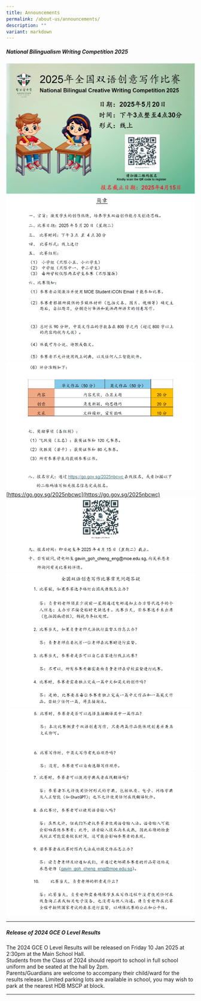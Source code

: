 ```yaml
---
title: Announcements
permalink: /about-us/announcements/
description: ""
variant: markdown
---
```

##### National Bilingualism Writing Competition 2025

![](/images/About%20us/Announcement/2025_National_Bilingual_Creative_Writing_Competition.jpg)
![](/images/About%20us/Announcement/2025_National_Bilingual_Creative_Writing_Competition_2.jpg)
![](/images/About%20us/Announcement/2025_National_Bilingual_Creative_Writing_Competition_3.jpg)
[https://go.gov.sg/2025nbcwc](https://go.gov.sg/2025nbcwc)
![](/images/About%20us/Announcement/2025_National_Bilingual_Creative_Writing_Competition_4.jpg)
![](/images/About%20us/Announcement/2025_National_Bilingual_Creative_Writing_Competition_5.jpg)
![](/images/About%20us/Announcement/2025_National_Bilingual_Creative_Writing_Competition_6.jpg)
![](/images/About%20us/Announcement/2025_National_Bilingual_Creative_Writing_Competition_7.jpg)



<hr>

##### Release of 2024 GCE O Level Results
The 2024 GCE O Level Results will be released on Friday 10 Jan 2025 at 2:30pm at the Main School Hall.<br>
Students from the Class of 2024 should report to school in full school uniform and be seated at the hall by 2pm.<br>
Parents/Guardians are welcome to accompany their child/ward for the results release. Limited parking lots are available in school, you may wish to park at the nearest HDB MSCP at block.


<hr>